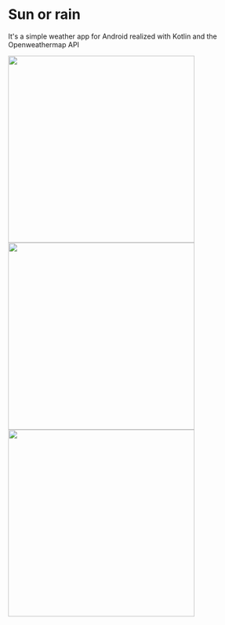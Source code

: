 # Sun or rain

It's a simple weather app for Android realized with Kotlin and the Openweathermap API

<a href="http://www.image-heberg.fr/files/1515949686436013949.png">
  <img src="http://www.image-heberg.fr/files/1515949686436013949.png" align="left" height="380" width="auto">
</a>

<a href="http://www.image-heberg.fr/files/1515949729342527659.png">
  <img src="http://www.image-heberg.fr/files/1515949729342527659.png" align="left" height="380" width="auto">
</a>

<a href="http://www.image-heberg.fr/files/1515949976213112285.png">
  <img src="http://www.image-heberg.fr/files/1515949976213112285.png" align="left" height="380" width="auto">
</a>

